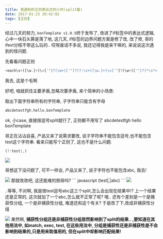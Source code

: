 ```yaml
---
title: 我遇到的正则表达式的小坑(split篇)
date: 2017-01-23 20:42:02
tags: [正则]
---
```


经过几天的努力, `bonTemplate v1.0.5`终于发布了, 改进了if标签中的表达式逻辑, 心中一块石头算是落了地, 这几天, if标签的边界问题方案是修了改, 改了修, 哥的ifext分枝不带这么玩的.. 哎呀废话不多说, 我还记得我是来干嘛的, 来说说这次遇到的怪问题.

先看看问题正则
``` javascript
<each\s+([\w.]+)\=['"]?(\w+)['"]?(?:\s+([\w.]+)\=['"]?(\w+)['"]?)*\s*>
```
我去, 这是个毛啊

好吧, 咱就抓住主要矛盾,忽略次要矛盾, 来个简单的小场景:

取出下面字符串所有的字符串, 子字符串只能含有字母
``` javascript
abcdetestfgh,hello,bonTemplate
```
ok, 小case, 直接按逗号split就行了, 正则都不用写了
abcdetestfgh
hello
bonTemplate

哥正在沾沾自喜, 产品又来了说需求要改, 说子字符串不能包含逗号,也不能包含test这个字符串.
看来只能写个正则了, 这也不是什么问题.
``` javascript
(?:test|,)
```
<img src="/image/regTest1.png">

哥想这下没问题了, 可不一样会, 产品又来了, 说子字符也不能包含abc, 我去!

<img src="/image/87417c60jw1fam6z4pay6g208k06lqv5.gif">
那就改改吧, 这还能难的倒哥吗?
``` javascript
(test|,|abc)
```
<img src="/image/regTest2.png">

..等等, 不对啊, 我是按test逗号abc这三个split,怎么会出现在结果中!?
上一个结果还是正常的, 这次就加了一个abc,怎么就不正常了呢? 
哦.. 还有个差别是一个是捕获性分组, 一个是非捕获性分组, 难道还和这个有关?
于是改了下,改成非捕获性分组

<img src="/image/regTest3.png">
果然啊, <b>捕获性分组还是非捕获性分组居然影响到了split的结果.. ,要知道在其他用法中, 如match, exec, test, 在这些用法中, 分组是捕获性还是非捕获性是不会影响到结果的,只是用来取值用的, 但在split中却影响匹配结果!</b>

